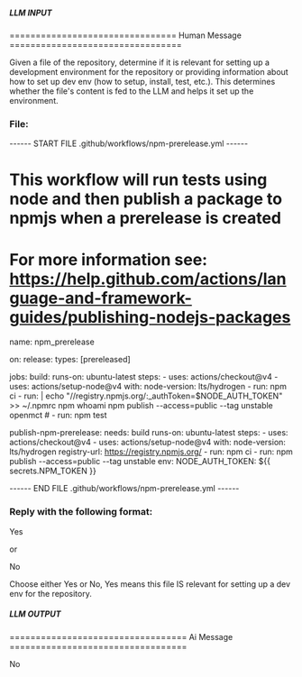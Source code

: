 ##### LLM INPUT #####
================================ Human Message =================================

Given a file of the repository, determine if it is relevant for setting up a development environment for the repository or providing information about how to set up dev env (how to setup, install, test, etc.). This determines whether the file's content is fed to the LLM and helps it set up the environment.

### File:
------ START FILE .github/workflows/npm-prerelease.yml ------
# This workflow will run tests using node and then publish a package to npmjs when a prerelease is created
# For more information see: https://help.github.com/actions/language-and-framework-guides/publishing-nodejs-packages

name: npm_prerelease

on:
  release:
    types: [prereleased]

jobs:
  build:
    runs-on: ubuntu-latest
    steps:
      - uses: actions/checkout@v4
      - uses: actions/setup-node@v4
        with:
          node-version: lts/hydrogen
      - run: npm ci
      - run: |
          echo "//registry.npmjs.org/:_authToken=$NODE_AUTH_TOKEN" >> ~/.npmrc
          npm whoami
          npm publish --access=public --tag unstable openmct
      # - run: npm test

  publish-npm-prerelease:
    needs: build
    runs-on: ubuntu-latest
    steps:
      - uses: actions/checkout@v4
      - uses: actions/setup-node@v4
        with:
          node-version: lts/hydrogen
          registry-url: https://registry.npmjs.org/
      - run: npm ci
      - run: npm publish --access=public --tag unstable
        env:
          NODE_AUTH_TOKEN: ${{ secrets.NPM_TOKEN }}

------ END FILE .github/workflows/npm-prerelease.yml ------

### Reply with the following format:

<rel>Yes</rel>

or

<rel>No</rel>

Choose either Yes or No, Yes means this file IS relevant for setting up a dev env for the repository.

##### LLM OUTPUT #####
================================== Ai Message ==================================

<rel>No</rel>